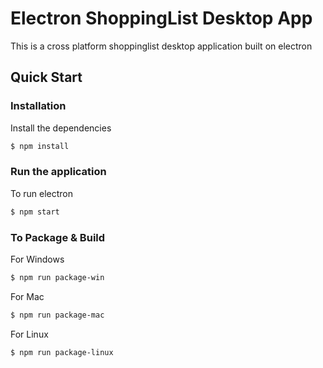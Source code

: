 # Electron ShoppingList Desktop App

This is a cross platform shoppinglist desktop application built on electron

## Quick Start

### Installation

Install the dependencies

```sh
$ npm install
```

### Run the application
To run electron

```sh
$ npm start
```

### To Package & Build

For Windows

```sh
$ npm run package-win
```

For Mac

```sh
$ npm run package-mac
```

For Linux

```sh
$ npm run package-linux
```
